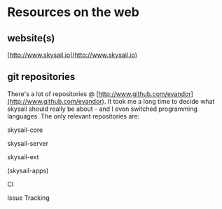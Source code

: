 # Resources on the web

## website\(s\)

[http://www.skysail.io](http://www.skysail.io)

## git repositories

There's a lot of repositories @ [http://www.github.com/evandor](http://www.github.com/evandor). It took me a long time to decide what skysail should really be about - and I even switched programming languages. The only relevant repositories are:

skysail-core

skysail-server

skysail-ext

\(skysail-apps\)

CI

Issue Tracking

